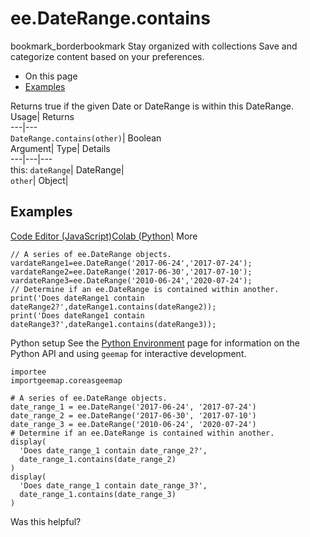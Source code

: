  
#  ee.DateRange.contains 
bookmark_borderbookmark Stay organized with collections  Save and categorize content based on your preferences.
  * On this page
  * [Examples](https://developers.google.com/earth-engine/apidocs/ee-daterange-contains#examples)


Returns true if the given Date or DateRange is within this DateRange. 
Usage| Returns  
---|---  
`DateRange.contains(other)`| Boolean  
Argument| Type| Details  
---|---|---  
this: `dateRange`| DateRange|   
`other`| Object|   
## Examples
[Code Editor (JavaScript)](https://developers.google.com/earth-engine/apidocs/ee-daterange-contains#code-editor-javascript-sample)[Colab (Python)](https://developers.google.com/earth-engine/apidocs/ee-daterange-contains#colab-python-sample) More
```
// A series of ee.DateRange objects.
vardateRange1=ee.DateRange('2017-06-24','2017-07-24');
vardateRange2=ee.DateRange('2017-06-30','2017-07-10');
vardateRange3=ee.DateRange('2010-06-24','2020-07-24');
// Determine if an ee.DateRange is contained within another.
print('Does dateRange1 contain dateRange2?',dateRange1.contains(dateRange2));
print('Does dateRange1 contain dateRange3?',dateRange1.contains(dateRange3));
```
Python setup
See the [ Python Environment](https://developers.google.com/earth-engine/guides/python_install) page for information on the Python API and using `geemap` for interactive development.
```
importee
importgeemap.coreasgeemap
```
```
# A series of ee.DateRange objects.
date_range_1 = ee.DateRange('2017-06-24', '2017-07-24')
date_range_2 = ee.DateRange('2017-06-30', '2017-07-10')
date_range_3 = ee.DateRange('2010-06-24', '2020-07-24')
# Determine if an ee.DateRange is contained within another.
display(
  'Does date_range_1 contain date_range_2?',
  date_range_1.contains(date_range_2)
)
display(
  'Does date_range_1 contain date_range_3?',
  date_range_1.contains(date_range_3)
)
```

Was this helpful?
